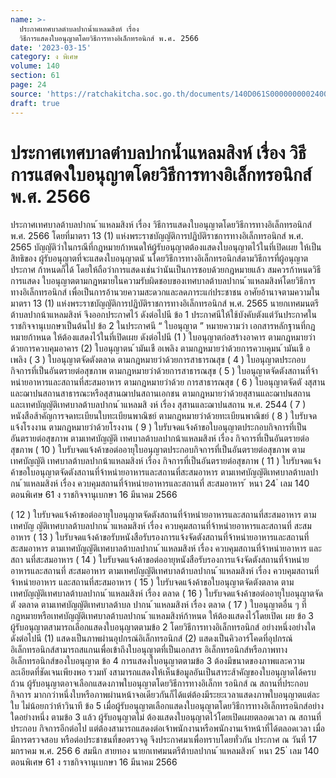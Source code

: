 ```yaml
---
name: >-
  ประกาศเทศบาลตำบลปากน้ำแหลมสิงห์ เรื่อง
  วิธีการแสดงใบอนุญาตโดยวิธีการทางอิเล็กทรอนิกส์ พ.ศ. 2566
date: '2023-03-15'
category: ง พิเศษ
volume: 140
section: 61
page: 24
source: 'https://ratchakitcha.soc.go.th/documents/140D061S0000000002400.pdf'
draft: true
---
```


# ประกาศเทศบาลตำบลปากน้ำแหลมสิงห์ เรื่อง วิธีการแสดงใบอนุญาตโดยวิธีการทางอิเล็กทรอนิกส์ พ.ศ. 2566

ประกาศเทศบาลต้าบลปากน ้าแหลมสิงห์ เรื่อง วิธีการแสดงใบอนุญาตโดยวิธีการทางอิเล็กทรอนิกส์ พ.ศ. 2566 โดยที่มาตรา 13 (1) แห่งพระราชบัญญัติการปฏิบัติราชการทางอิเล็กทรอนิกส์ พ.ศ. 2565 บัญญัติว่าในกรณีที่กฎหมายก้าหนดให้ผู้รับอนุญาตต้องแสดงใบอนุญาตไว้ในที่เปิดเผย ให้เป็นสิทธิของ ผู้รับอนุญาตที่จะแสดงใบอนุญาตนั นโดยวิธีการทางอิเล็กทรอนิกส์ตามวิธีการที่ผู้อนุญาตประกาศ ก้าหนดก็ได้ โดยให้ถือว่าการแสดงเช่นว่านันเป็นการชอบด้วยกฎหมายแล้ว สมควรก้าหนดวิธีการแสดง ใบอนุญาตตามกฎหมายในความรับผิดชอบของเทศบาลต้าบลปากน ้าแหลมสิงห์โดยวิธีการทางอิเล็กทรอนิกส์ เพื่อเป็นการอ้านวยความสะดวกและลดภาระแก่ประชาชน อาศัยอ้านาจตามความในมาตรา 13 (1) แห่งพระราชบัญญัติการปฏิบัติราชการทางอิเล็กทรอนิกส์ พ.ศ. 2565 นายกเทศมนตรีต้าบลปากน้าแหลมสิงห์ จึงออกประกาศไว้ ดังต่อไปนี ข้อ 1 ประกาศนีให้ใช้บังคับตังแต่วันประกาศในราชกิจจานุเบกษาเป็นต้นไป ข้อ 2 ในประกาศนี “ ใบอนุญาต ” หมายความว่า เอกสารหลักฐานที่กฎหมายก้าหนด ให้ต้องแสดงไว้ในที่เปิดเผย ดังต่อไปนี (1 ) ใบอนุญาตก่อสร้างอาคาร ตามกฎหมายว่าด้วยการควบคุมอาคาร (2) ใบอนุญาตน ้ามันเชื อเพลิง ตามกฎหมายว่าด้วยการควบคุมน ้ามันเชื อเพลิง ( 3 ) ใบอนุญาตจัดตังตลาด ตามกฎหมายว่าด้วยการสาธารณสุข ( 4 ) ใบอนุญาตประกอบกิจการที่เป็นอันตรายต่อสุขภาพ ตามกฎหมายว่าด้วยการสาธารณสุข ( 5 ) ใบอนุญาตจัดตังสถานที่จ้าหน่ายอาหารและสถานที่สะสมอาหาร ตามกฎหมายว่าด้วย การสาธารณสุข ( 6 ) ใบอนุญาตจัดตั งสุสานและฌาปนสถานสาธารณะหรือสุสานฌาปนสถานเอกชน ตามกฎหมายว่าด้วยสุสานและฌาปนสถาน และเทศบัญญัติเทศบาลต้าบลปากน ้าแหลมสิ งห์ เรื่อง สุสานและฌาปนสถาน พ.ศ. 2544 ( 7 ) หนังสือส้าคัญการจดทะเบียนใบทะเบียนพาณิชย์ ตามกฎหมายว่าด้วยทะเบียนพาณิชย์ ( 8 ) ใบรับจดแจ้งโรงงาน ตามกฎหมายว่าด้วยโรงงาน ( 9 ) ใบรับจดแจ้งค้าขอใบอนุญาตประกอบกิจการที่เป็นอันตรายต่อสุขภาพ ตามเทศบัญญัติ เทศบาลต้าบลปากน้าแหลมสิงห์ เรื่อง กิจการที่เป็นอันตรายต่อสุขภาพ ( 10 ) ใบรับจดแจ้งค้าขอต่ออายุใบอนุญาตประกอบกิจการที่เป็นอันตรายต่อสุขภาพ ตามเทศบัญญัติ เทศบาลต้าบลปากน้าแหลมสิงห์ เรื่อง กิจการที่เป็นอันตรายต่อสุขภาพ ( 11 ) ใบรับจดแจ้งค้าขอใบอนุญาตจัดตังสถานที่จ้าหน่ายอาหารและสถานที่สะสมอาหาร ตามเทศบัญญัติเทศบาลต้าบลปากน ้าแหลมสิงห์ เรื่อง ควบคุมสถานที่จ้าหน่ายอาหารและสถานที่ สะสมอาหาร ้ หนา 24 ่ เลม 140 ตอนพิเศษ 61 ง ราชกิจจานุเบกษา 16 มีนาคม 2566

( 12 ) ใบรับจดแจ้งค้าขอต่ออายุใบอนุญาตจัดตังสถานที่จ้าหน่ายอาหารและสถานที่สะสมอาหาร ตามเทศบัญ ญัติเทศบาลต้าบลปากน ้าแหลมสิงห์ เรื่อง ควบคุมสถานที่จ้าหน่ายอาหารและสถานที่ สะสมอาหาร ( 13 ) ใบรับจดแจ้งค้าขอรับหนังสือรับรองการแจ้งจัดตังสถานที่จ้าหน่ายอาหารและสถานที่ สะสมอาหาร ตามเทศบัญญัติเทศบาลต้าบลปากน ้าแหลมสิงห์ เรื่อง ควบคุมสถานที่จ้าหน่ายอาหาร และสถา นที่สะสมอาหาร ( 14 ) ใบรับจดแจ้งค้าขอต่ออายุหนังสือรับรองการแจ้งจัดตังสถานที่จ้าหน่ายอาหารและสถานที่ สะสมอาหาร ตามเทศบัญญัติเทศบาลต้าบลปากน ้าแหลมสิงห์ เรื่อง ควบคุมสถานที่จ้าหน่ายอาหาร และสถานที่สะสมอาหาร ( 15 ) ใบรับจดแจ้งค้าขอใบอนุญาตจัดตังตลาด ตามเทศบัญญัติเทศบาลต้าบลปากน ้าแหลมสิงห์ เรื่อง ตลาด ( 16 ) ใบรับจดแจ้งค้าขอต่ออายุใบอนุญาตจัดตั งตลาด ตามเทศบัญญัติเทศบาลต้าบล ปากน ้าแหลมสิงห์ เรื่อง ตลาด ( 17 ) ใบอนุญาตอื่น ๆ ที่กฎหมายหรือเทศบัญญัติเทศบาลต้าบลปากน ้าแหลมสิงห์ก้าหนด ให้ต้องแสดงไว้โดยเปิดเ ผย ข้อ 3 ผู้รับอนุญาตสามารถเลือกแสดงใบอนุญาตตามข้อ 2 โดยวิธีการทางอิเล็กทรอนิกส์ อย่างหนึ่งอย่างใด ดังต่อไปนี (1) แสดงเป็นภาพผ่านอุปกรณ์อิเล็กทรอนิกส์ (2) แสดงเป็นคิวอาร์โคดที่อุปกรณ์อิเล็กทรอนิกส์สามารถสแกนเพื่อเข้าถึงใบอนุญาตที่เป็นเอกสาร อิเล็กทรอนิกส์หรือภาพทางอิเล็กทรอนิกส์ของใบอนุญาต ข้อ 4 การแสดงใบอนุญาตตามข้อ 3 ต้องมีขนาดของภาพและความละเอียดที่ชัดเจนเพียงพอ รวมทั งสามารถแสดงให้เห็นข้อมูลอันเป็นสาระส้าคัญของใบอนุญาตได้ครบถ้วน ผู้รับอนุญาตอาจเลือกแสดงภาพใบอนุญาตโดยวิธีการทางอิเล็กท รอนิกส์ ณ สถานที่ประกอบกิจการ มากกว่าหนึ่งใบหรือภาพผ่านหน้าจอเดียวกันก็ได้แต่ต้องมีระยะเวลาแสดงภาพใบอนุญาตแต่ละใบ ไม่น้อยกว่าห้าวินาที ข้อ 5 เมื่อผู้รับอนุญาตเลือกแสดงใบอนุญาตโดยวิธีการทางอิเล็กทรอนิกส์อย่างใดอย่างหนึ่ง ตามข้อ 3 แล้ว ผู้รับอนุญาตไม่ ต้องแสดงใบอนุญาตไว้โดยเปิดเผยตลอดเวลา ณ สถานที่ประกอบ กิจการอีกต่อไป แต่ต้องสามารถแสดงต่อเจ้าพนักงานหรือพนักงานเจ้าหน้าที่ได้ตลอดเวลา เมื่อมีการตรวจสอบ หรือต่อประชาชนที่ขอตรวจดู จึงประกาศมาเพื่อทราบโดยทั่วกัน ประกาศ ณ วันที่ 17 มกราคม พ.ศ. 256 6 สมนึก สายทอง นายกเทศมนตรีต้าบลปากน ้าแหลมสิงห์ ้ หนา 25 ่ เลม 140 ตอนพิเศษ 61 ง ราชกิจจานุเบกษา 16 มีนาคม 2566
